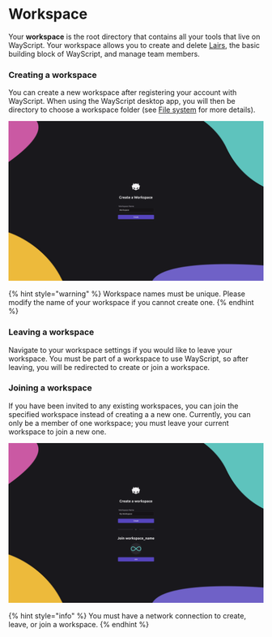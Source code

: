 # Workspace

Your **workspace** is the root directory that contains all your tools that live on WayScript. Your workspace allows you to create and delete [Lairs](../building-tools/lairs.md), the basic building block of WayScript, and manage team members.&#x20;

### **Creating a workspace**

You can create a new workspace after registering your account with WayScript. When using the WayScript desktop app, you will then be directory to choose a workspace folder (see [File system](../building-tools/file-system.md) for more details).

![](<../.gitbook/assets/Env 1.png>)

{% hint style="warning" %}
Workspace names must be unique. Please modify the name of your workspace if you cannot create one.
{% endhint %}

### **Leaving a workspace**

Navigate to your workspace settings if you would like to leave your workspace. You must be part of a workspace to use WayScript, so after leaving, you will be redirected to create or join a workspace.

### **Joining a workspace**

If you have been invited to any existing workspaces, you can join the specified workspace instead of creating a a new one. Currently, you can only be a member of one workspace; you must leave your current workspace to join a new one.

![](<../.gitbook/assets/Desktop - 7.png>)

{% hint style="info" %}
You must have a network connection to create, leave, or join a workspace.
{% endhint %}
